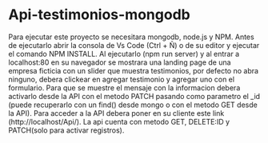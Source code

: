 # Api-testimonios-mongodb
Para ejecutar este proyecto se necesitara mongodb, node.js y NPM.
Antes de ejecutarlo abrir la consola de Vs Code (Ctrl + Ñ) o de su editor y ejecutar el comando NPM INSTALL.
Al ejecutarlo (npm run server) y al entrar a localhost:80 en su navegador se mostrara una landing page de una empresa ficticia con un slider que muestra testimonios, por defecto no abra ninguno, debera clickear en agregar testimonio y agregar uno con el formulario. Para que se muestre el mensaje con la informacion debera activarlo desde la API con el metodo PATCH pasando como parametro el _id (puede recuperarlo con un find() desde mongo o con el metodo GET desde la API).
Para acceder a la API debera poner en su cliente este link (http://localhost/Api/).
La api cuenta con metodo GET, DELETE:ID y PATCH(solo para activar registros). 
